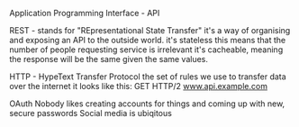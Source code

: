 Application Programming Interface - API

REST - stands for "REpresentational State Transfer"
  it's a way of organising and exposing an API to the outside world.
  it's stateless this means that the number of people requesting service is irrelevant
  it's cacheable, meaning the response will be the same given the same values.

HTTP - HypeText Transfer Protocol
  the set of rules we use to transfer data over the internet
  it looks like this: GET HTTP/2 www.api.example.com

OAuth
  Nobody likes creating accounts for things and coming up with new, secure passwords
  Social media is ubiqitous
  